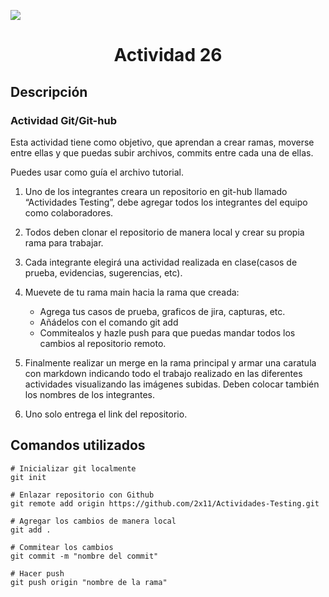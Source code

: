 [![](https://presenterse.com/wp-content/uploads/2021/06/maxresdefault-4.jpg)](https://mindhubweb.com/ "Mindhub web")

<strong><center><h1>Actividad 26</h1></center></strong>

## Descripción

### Actividad Git/Git-hub

Esta actividad tiene como objetivo, que aprendan a crear ramas, moverse entre ellas y que puedas subir archivos, commits entre cada una de ellas.

Puedes usar como guía el archivo tutorial.

1. Uno de los integrantes creara un repositorio en git-hub llamado “Actividades Testing”, debe agregar todos los integrantes del equipo como colaboradores.
2. Todos deben clonar el repositorio de manera local y crear su propia rama para trabajar.
3. Cada integrante elegirá una actividad realizada en clase(casos de prueba, evidencias, sugerencias, etc).
4. Muevete de tu rama main hacia la rama que creada:
    + Agrega tus casos de prueba, graficos de jira, capturas, etc.
    + Añádelos con el comando git add
    + Commitealos y hazle push para que puedas mandar todos los cambios al repositorio remoto.

5. Finalmente realizar un merge en la rama principal y armar una caratula con markdown indicando todo el trabajo realizado en las diferentes actividades visualizando las imágenes subidas. Deben colocar también los nombres de los integrantes.
6. Uno solo entrega el link del repositorio.

## Comandos utilizados

```{r}
# Inicializar git localmente
git init

# Enlazar repositorio con Github
git remote add origin https://github.com/2x11/Actividades-Testing.git

# Agregar los cambios de manera local
git add .

# Commitear los cambios
git commit -m "nombre del commit"

# Hacer push
git push origin "nombre de la rama"
```

